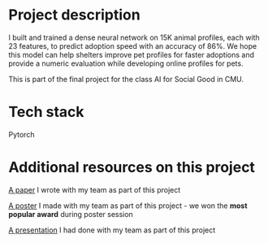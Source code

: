 # Project description

I built and trained a dense neural network on 15K animal profiles, each with 23 features, to predict adoption speed with an accuracy of 86%. We hope this model can help shelters improve pet profiles for faster adoptions and provide a numeric evaluation while developing online profiles for pets. 

This is part of the final project for the class AI for Social Good in CMU.

# Tech stack

Pytorch

# Additional resources on this project
[A paper](https://drive.google.com/file/d/1vL5rwdDraDe8Hc7mhgvdrehY8HNzSUi8/view?usp=sharing) I wrote with my team as part of this project

[A poster](https://drive.google.com/file/d/1c2xR2JVAGnnZM52Oe4K56VlEBiaotbEN/view?usp=sharing) I made with my team as part of this project - we won the **most popular award** during poster session

[A presentation](https://drive.google.com/file/d/1FbsLnD0YxUlgrlWrOYJDR8yveN-Ix4Qd/view?usp=sharing) I had done with my team as part of this project
